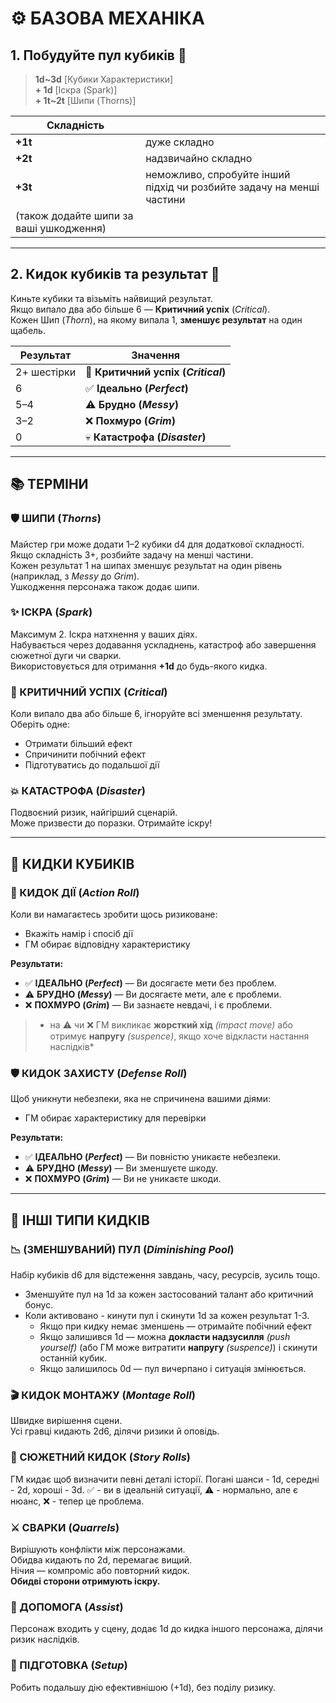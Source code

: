 
# ⚙️ **БАЗОВА МЕХАНІКА**

## 1. Побудуйте пул кубиків 🎲

>**1d~3d** [Кубики Характеристики]    
>**+ 1d** [Іскра (Spark)]    
>**+ 1t~2t** [Шипи (Thorns)]   

|Складність| |
|---------|------------------------|    
| **+1t** | дуже складно  
| **+2t** | надзвичайно складно    
| **+3t** | неможливо, спробуйте інший підхід чи розбийте задачу на менші частини
| (також додайте шипи за ваші ушкодження)

---

## 2. Кидок кубиків та результат 🎯

Киньте кубики та візьміть найвищий результат.  
Якщо випало два або більше 6 — **Критичний успіх** (*Critical*).  
Кожен Шип (*Thorn*), на якому випала 1, **зменшує результат** на один щабель.

| Результат      | Значення              |
|----------------|------------------------|
| 2+ шестірки    | 🌟 **Критичний успіх (*Critical*)** |
| 6              | ✅ **Ідеально (*Perfect*)** |
| 5–4            | ⚠️ **Брудно (*Messy*)**  |
| 3–2            | ❌ **Похмуро (*Grim*)** |
| 0              | 💀 **Катастрофа (*Disaster*)** |


---

## 📚 **ТЕРМІНИ**

### 🛡️ ШИПИ (*Thorns*)
Майстер гри може додати 1–2 кубики d4 для додаткової складності.  
Якщо складність 3+, розбийте задачу на менші частини.  
Кожен результат 1 на шипах зменшує результат на один рівень (наприклад, з *Messy* до *Grim*).  
Ушкодження персонажа також додає шипи.

### ✨ ІСКРА (*Spark*)
Максимум 2. Іскра натхнення у ваших діях.  
Набувається через додавання ускладнень, катастроф або завершення сюжетної дуги чи сварки.  
Використовується для отримання **+1d** до будь-якого кидка.

### 🌟 КРИТИЧНИЙ УСПІХ (*Critical*)
Коли випало два або більше 6, ігноруйте всі зменшення результату.  
Оберіть одне:
- Отримати більший ефект
- Спричинити побічний ефект
- Підготуватись до подальшої дії

### 💥 КАТАСТРОФА (*Disaster*)
Подвоєний ризик, найгірший сценарій.   
Може призвести до поразки. Отримайте іскру!   

---

## 🎲 **КИДКИ КУБИКІВ**

### 🧭 КИДОК ДІЇ (*Action Roll*)
Коли ви намагаєтесь зробити щось ризиковане:
- Вкажіть намір і спосіб дії
- ГМ обирає відповідну характеристику

**Результати:**
- ✅ **ІДЕАЛЬНО (*Perfect*)** — Ви досягаєте мети без проблем.
- ⚠️ **БРУДНО (*Messy*)** — Ви досягаєте мети, але є проблеми.
- ❌ **ПОХМУРО (*Grim*)** — Ви зазнаєте невдачі, і є проблеми.

> * на ⚠️ чи ❌ ГМ викликає **жорсткий хід** *(impact move)* або отримує **напругу** *(suspence)*, якщо хоче відкласти настання наслідків*

### 🛡️ КИДОК ЗАХИСТУ (*Defense Roll*)
Щоб уникнути небезпеки, яка не спричинена вашими діями:
- ГМ обирає характеристику для перевірки

**Результати:**
- ✅ **ІДЕАЛЬНО (*Perfect*)** — Ви повністю уникаєте небезпеки.
- ⚠️ **БРУДНО (*Messy*)** — Ви зменшуєте шкоду.
- ❌ **ПОХМУРО (*Grim*)** — Ви не уникаєте шкоди.

---

## 🧮 **ІНШІ ТИПИ КИДКІВ**

### 📉 (ЗМЕНШУВАНИЙ) ПУЛ (*Diminishing Pool*)
Набір кубиків d6 для відстеження завдань, часу, ресурсів, зусиль тощо.
- Зменшуйте пул на 1d за кожен застосований талант або критичний бонус.
- Коли активовано - кинути пул і скинути 1d за кожен результат 1-3. 
    - Якщо при кидку немає зменшень — отримайте побічний ефект
    - Якщо залишився 1d — можна **докласти надзусилля** *(push yourself)* (або ГМ може витратити **напругу** *(suspence)*) і скинути останній кубик.
    - Якщо залишилось 0d — пул вичерпано і ситуація змінюється.

### 🎬 КИДОК МОНТАЖУ (*Montage Roll*)
Швидке вирішення сцени.  
Усі гравці кидають 2d6, ділячи ризики й оповідь.

### 📖 СЮЖЕТНИЙ КИДОК (*Story Rolls*)
ГМ кидає щоб визначити певні деталі історії.
Погані шанси - 1d, середні - 2d, хороші - 3d.
✅ - ви в ідеальній ситуації, ⚠️ - нормально, але є нюанс, ❌ - тепер це проблема.

### ⚔️ СВАРКИ (*Quarrels*)
Вирішують конфлікти між персонажами.  
Обидва кидають по 2d, перемагає вищий.  
Нічия — компроміс або повторний кидок.  
**Обидві сторони отримують іскру.**

### 🤝 ДОПОМОГА (*Assist*)
Персонаж входить у сцену, додає 1d до кидка іншого персонажа, ділячи ризик наслідків.

### 🧠 ПІДГОТОВКА (*Setup*)
Робить подальшу дію ефективнішою (+1d), без поділу ризику.




